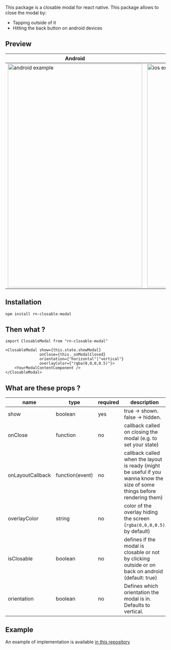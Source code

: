 This package is a closable modal for react native. This package allows to close the modal by:
* Tapping outside of it
* Hitting the back button on android devices

## Preview ##

| Android | iOS |
|---|---|
|  <img src="https://i.imgur.com/ugkFJnr.gif" alt="android example" width="422" height="702"> | <img src="https://i.imgur.com/TEwySkz.gif" alt="ios example" width="362" height="702"> |


## Installation ##

`npm install rn-closable-modal`

## Then what ? ##

```
import ClosableModal from "rn-closable-modal"

<ClosableModal show={this.state.showModal}
               onClose={this._onModalClosed}
               orientation={"horizontal"|"vertical"}
               overlayColor={"rgba(0,0,0,0.5)"}>
    <YourModalContentComponent />
</ClosableModal>               
```

## What are these props ? ##

| name | type  | required  | description  |
|---|---|---|---|
| show   | boolean  | yes  | true -> shown. false -> hidden. |
| onClose  | function  | no  | callback called on closing the modal (e.g. to set your state) |
| onLayoutCallback | function(event)  | no  | callback called when the layout is ready (might be useful if you wanna know the size of some things before rendering them) |
| overlayColor | string | no | color of the overlay hiding the screen (`rgba(0,0,0,0.5)` by default) |
| isClosable | boolean | no | defines if the modal is closable or not by clicking outside or on back on android (default: true) |
| orientation | boolean | no | Defines which orientation the modal is in. Defaults to vertical.
## Example ##

An example of implementation is available [in this repository](https://github.com/Kouznetsov/rn-closable-modal-example/tree/master)
